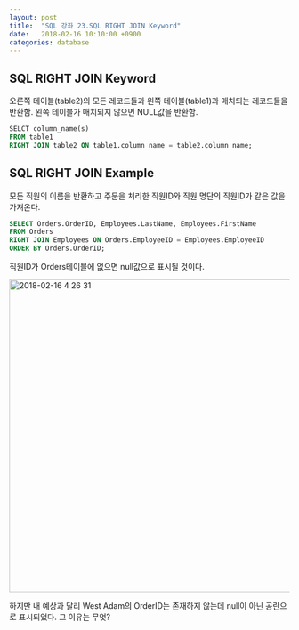```yaml
---
layout: post
title:  "SQL 강좌 23.SQL RIGHT JOIN Keyword"
date:   2018-02-16 10:10:00 +0900
categories: database
---
```


## SQL RIGHT JOIN Keyword

오른쪽 테이블(table2)의 모든 레코드들과 왼쪽 테이블(table1)과 매치되는 레코드들을 반환함. 왼쪽 테이블가 매치되지 않으면 NULL값을 반환함.

```sql
SELCT column_name(s)
FROM table1
RIGHT JOIN table2 ON table1.column_name = table2.column_name;
```

## SQL RIGHT JOIN Example

모든 직원의 이름을 반환하고 주문을 처리한 직원ID와 직원 명단의 직원ID가 같은 값을 가져온다.

```sql
SELECT Orders.OrderID, Employees.LastName, Employees.FirstName
FROM Orders
RIGHT JOIN Employees ON Orders.EmployeeID = Employees.EmployeeID
ORDER BY Orders.OrderID;
```

직원ID가 Orders테이블에 없으면 null값으로 표시될 것이다.

<img width="562" alt="2018-02-16 4 26 31" src="https://user-images.githubusercontent.com/33015649/36297453-2d8f96c4-1336-11e8-9787-4cdcfd915a58.png">

하지만 내 예상과 달리 West Adam의 OrderID는 존재하지 않는데 null이 아닌 공란으로 표시되었다. 그 이유는 무엇?


